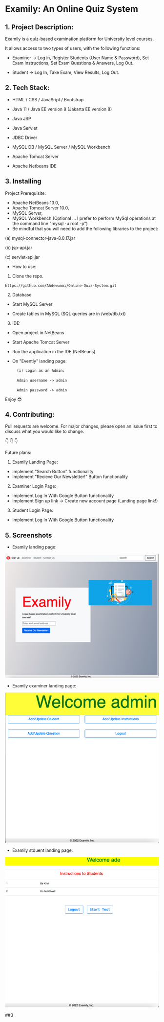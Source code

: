 # Examily: An Online Quiz System 


## 1. Project Description:

Examily is a quiz-based examination platform for University level courses.

It allows access to two types of users, with the following functions:

- Examiner -> Log in, Register Students (User Name & Password), Set Exam Instructions, Set Exam Questions & Answers, Log Out.
    
- Student -> Log In, Take Exam, View Results, Log Out.


## 2. Tech Stack:

- HTML / CSS / JavaSript / Bootstrap

- Java 11 / Java EE version 8 (Jakarta EE version 8)

- Java JSP

- Java Servlet

- JDBC Driver

- MySQL DB / MySQL Server / MySQL Workbench

- Apache Tomcat Server

- Apache Netbeans IDE


## 3. Installing

Project Prerequisite: 
- Apache NetBeans 13.0, 
- Apache Tomcat Server 10.0, 
- MySQL Server, 
- MySQL Workbench (Optional ... I prefer to perform MySql operations at the command line "mysql -u root -p")
- Be mindful that you will need to add the following libraries to the project:

(a) mysql-connector-java-8.0.17.jar

(b) jsp-api.jar

(c) servlet-api.jar

- How to use:

1. Clone the repo.

```
https://github.com/AAdewunmi/Online-Quiz-System.git
```

2. Database

- Start MySQL Server

- Create tables in MySQL (SQL queries are in /web/db.txt)

3. IDE:

- Open project in NetBeans

- Start Apache Tomcat Server

- Run the application in the IDE (NetBeans)

- On "Evently" landing page:

        (i) Login as an Admin:
        
        Admin username -> admin
        
        Admin password -> admin
        
Enjoy 😎
        
## 4. Contributing:

Pull requests are welcome. For major changes, please open an issue first to discuss what you would like to change.

👇 👇 👇

Future plans:

1. Examily Landing Page: 
- Implement "Search Button" functionality 
- Implement "Recieve Our Newsletter!" Button functionality
2. Examiner Login Page:
- Implement Log In With Google Button functionality
- Implement Sign up link -> Create new account page (Landing page link!)
3. Student Login Page:
- Implement Log In With Google Button functionality


## 5. Screenshots

- Examily landing page:

![Image description](web/landing3.png)

- Examily examiner landing page:

![Image description](web/admin.png)

- Examily stduent landing page:

![Image description](web/student.png)



##3
